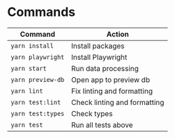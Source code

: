# Commands

| Command           | Action                       |
| ----------------- | ---------------------------- |
| `yarn install`    | Install packages             |
| `yarn playwright` | Install Playwright           |
| `yarn start`      | Run data processing          |
| `yarn preview-db`   | Open app to preview db       |
| `yarn lint`       | Fix linting and formatting   |
| `yarn test:lint`  | Check linting and formatting |
| `yarn test:types` | Check types                  |
| `yarn test`       | Run all tests above          |
